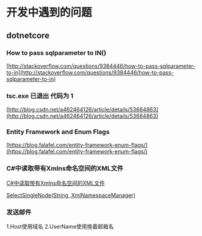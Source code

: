 # 开发中遇到的问题

## dotnetcore

### How to pass sqlparameter to IN()

[http://stackoverflow.com/questions/9384446/how-to-pass-sqlparameter-to-in](http://stackoverflow.com/questions/9384446/how-to-pass-sqlparameter-to-in)

### tsc.exe 已退出 代码为 1

[http://blog.csdn.net/a462464126/article/details/53664863](http://blog.csdn.net/a462464126/article/details/53664863)

### Entity Framework and Enum Flags

[https://blog.falafel.com/entity-framework-enum-flags/](https://blog.falafel.com/entity-framework-enum-flags/)

### C#中读取带有Xmlns命名空间的XML文件

[C#中读取带有Xmlns命名空间的XML文件](https://www.cnblogs.com/chenhailong/p/6368612.html)

[SelectSingleNode(String, XmlNamespaceManager)](https://docs.microsoft.com/en-us/dotnet/api/system.xml.xmlnode.selectsinglenode?redirectedfrom=MSDN&view=netframework-4.7.2#System_Xml_XmlNode_SelectSingleNode_System_String_System_Xml_XmlNamespaceManager_)

### 发送邮件

1.Host使用域名
2.UserName使用挽着邮箱名